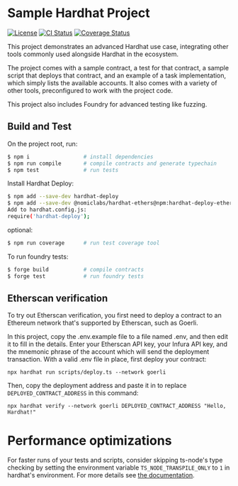 # Sample Hardhat Project

[![License](https://img.shields.io/badge/License-AGPLv3-green.svg)](https://www.gnu.org/licenses/agpl-3.0)
[![CI Status](https://github.com/gretzke/hardhat-typescript-template/actions/workflows/tests.yml/badge.svg)](https://github.com/gretzke/hardhat-typescript-template/actions)
[![Coverage Status](https://coveralls.io/repos/github/gretzke/hardhat-typescript-template/badge.svg?branch=main&t=ZTUm69)](https://coveralls.io/github/gretzke/hardhat-typescript-template?branch=main)

This project demonstrates an advanced Hardhat use case, integrating other tools commonly used alongside Hardhat in the ecosystem.

The project comes with a sample contract, a test for that contract, a sample script that deploys that contract, and an example of a task implementation, which simply lists the available accounts. It also comes with a variety of other tools, preconfigured to work with the project code.

This project also includes Foundry for advanced testing like fuzzing.

## Build and Test

On the project root, run:

```bash
$ npm i                 # install dependencies
$ npm run compile       # compile contracts and generate typechain
$ npm test              # run tests
```

Install Hardhat Deploy:
```bash
$ npm add --save-dev hardhat-deploy
$ npm add --save-dev @nomiclabs/hardhat-ethers@npm:hardhat-deploy-ethers ethers
Add to hardhat.config.js:
require('hardhat-deploy');
```


optional:

```bash
$ npm run coverage      # run test coverage tool
```

To run foundry tests:

```bash
$ forge build           # compile contracts
$ forge test            # run foundry tests
```

## Etherscan verification

To try out Etherscan verification, you first need to deploy a contract to an Ethereum network that's supported by Etherscan, such as Goerli.

In this project, copy the .env.example file to a file named .env, and then edit it to fill in the details. Enter your Etherscan API key, your Infura API key, and the mnemonic phrase of the account which will send the deployment transaction. With a valid .env file in place, first deploy your contract:

```shell
npx hardhat run scripts/deploy.ts --network goerli
```

Then, copy the deployment address and paste it in to replace `DEPLOYED_CONTRACT_ADDRESS` in this command:

```shell
npx hardhat verify --network goerli DEPLOYED_CONTRACT_ADDRESS "Hello, Hardhat!"
```

# Performance optimizations

For faster runs of your tests and scripts, consider skipping ts-node's type checking by setting the environment variable `TS_NODE_TRANSPILE_ONLY` to `1` in hardhat's environment. For more details see [the documentation](https://hardhat.org/guides/typescript.html#performance-optimizations).
